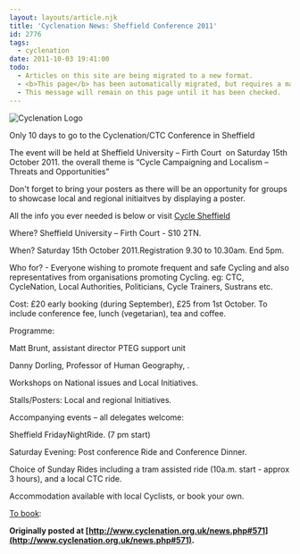 ```yaml
---
layout: layouts/article.njk
title: 'Cyclenation News: Sheffield Conference 2011'
id: 2776
tags:
  - cyclenation
date: 2011-10-03 19:41:00
todo:
  - Articles on this site are being migrated to a new format.
  - <b>This page</b> has been automatically migrated, but requires a manual check-&amp;-tune to ensure the format and links all work as expected.
  - This message will remain on this page until it has been checked.
---
```


![Cyclenation Logo](http://www.pompeybug.co.uk/wp-content/plugins/wp-cyclenation-news/cnlogo.jpg)<p>Only 10 days to go to the Cyclenation/CTC Conference in Sheffield&nbsp;

The event will be held at Sheffield  University &ndash; Firth Court&nbsp; on Saturday 15th October 2011\. the overall theme is &ldquo;Cycle Campaigning and Localism &ndash; Threats and Opportunities&rdquo;

Don't forget to bring your posters as there will be an opportunity for groups to showcase local and regional initiaitves by displaying a poster.&nbsp;

All the info you ever needed is below or visit [Cycle Sheffield](http://www.cyclesheffield.org.uk/conference/ "cycle sheffield")

Where? Sheffield University &ndash; Firth Court - S10 2TN.

When? Saturday 15th October 2011.Registration 9.30 to 10.30am. End 5pm.

Who for? - Everyone wishing to promote frequent and safe
Cycling and also representatives from organisations promoting
Cycling. eg: CTC, CycleNation, Local Authorities, Politicians,
Cycle Trainers, Sustrans etc.

Cost: &pound;20 early booking (during September), &pound;25 from 1st
October. To include conference fee, lunch (vegetarian), tea
and coffee.

Programme:

Matt Brunt, assistant director PTEG support unit

Danny Dorling, Professor of Human Geography, .

Workshops on National issues and Local Initiatives.

Stalls/Posters: Local and regional Initiatives.

Accompanying events &ndash; all delegates welcome:

Sheffield FridayNightRide. (7 pm start)

Saturday Evening: Post conference Ride and Conference Dinner.

Choice of Sunday Rides including a tram assisted ride (10a.m.
start - approx 3 hours), and a local CTC ride.

Accommodation available with local Cyclists, or book your
own.

[To book](http://www.cyclesheffield.org.uk/conference/ "conference booking"):&nbsp;

**Originally posted at [http://www.cyclenation.org.uk/news.php#571](http://www.cyclenation.org.uk/news.php#571).**